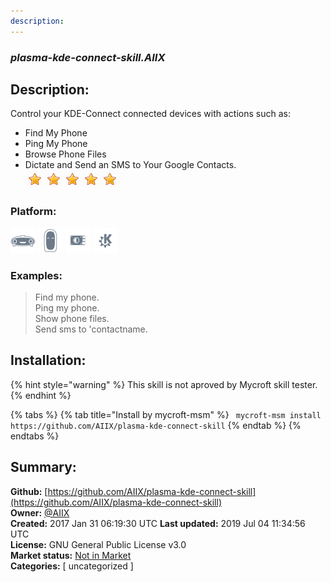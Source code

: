 ```yaml
---
description: 
---
```


### _plasma-kde-connect-skill.AIIX_  
## Description:  
Control your KDE-Connect connected devices with actions such as:
- Find My Phone
- Ping My Phone
- Browse Phone Files
- Dictate and Send an SMS to Your Google Contacts.  
![](../.gitbook/assets/star.png)![](../.gitbook/assets/star.png)![](../.gitbook/assets/star.png)![](../.gitbook/assets/star.png)![](../.gitbook/assets/star.png)  
### Platform:  
 ![Mark I](../.gitbook/assets/mark-1-icon.png)  ![Mark II](../.gitbook/assets/mark-2-icon.png)  ![Picroft](../.gitbook/assets/picroft-icon.png)  ![plasmoid](../.gitbook/assets/kde.png)   
### Examples:  
> Find my phone.  
> Ping my phone.  
> Show phone files.  
> Send sms to 'contactname.  
  
## Installation:  
{% hint style="warning" %}
This skill is not aproved by Mycroft skill tester.
{% endhint %}
    
{% tabs %}
{% tab title="Install by mycroft-msm" %}
``` mycroft-msm install https://github.com/AIIX/plasma-kde-connect-skill```
{% endtab %}
  {% endtabs %}
    
## Summary:  
**Github:** [https://github.com/AIIX/plasma-kde-connect-skill](https://github.com/AIIX/plasma-kde-connect-skill)  
**Owner:** [@AIIX](https://github.com/AIIX)  
**Created:** 2017 Jan 31 06:19:30 UTC  **Last updated:** 2019 Jul 04 11:34:56 UTC  
**License:** GNU General Public License v3.0  
**Market status:** [Not in Market](https://market.mycroft.ai/skill/)  
**Categories:** [ uncategorized ]   
